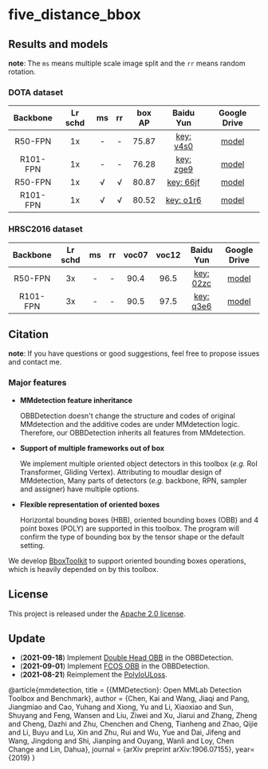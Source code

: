 # five_distance_bbox



## Results and models

**note**: The `ms` means multiple scale image split and the `rr` means random rotation.

### DOTA dataset


| Backbone | Lr schd | ms | rr | box AP |                           Baidu Yun                          |                                         Google Drive                                        |
|:--------:|:-------:|:--:|:--:|:------:|:------------------------------------------------------------:|:-------------------------------------------------------------------------------------------:|
|  R50-FPN |    1x   |  - |  - |  75.87 | [key: v4s0](https://pan.baidu.com/s/1OQtoPBi36zVwCk_jXmzbBw) | [model](https://drive.google.com/file/d/1Rv5sctUcnEDSGZhMxgXVZ-7dMai0qrIr/view?usp=sharing) |
| R101-FPN |    1x   |  - |  - |  76.28 | [key: zge9](https://pan.baidu.com/s/1M8VQo1CEhF-arFo2-Q_3uQ) | [model](https://drive.google.com/file/d/1Sz6CLjeCMAR06B1NfkbWnVX2FZuMCR8u/view?usp=sharing) |
|  R50-FPN |    1x   |  √ |  √ |  80.87 | [key: 66jf](https://pan.baidu.com/s/1d86ZqPQCSdoeXiQ38fvSyQ) | [model](https://drive.google.com/file/d/1tZjPOOioYtZKA3C1z6Twjcf__5NYvVOr/view?usp=sharing) |
| R101-FPN |    1x   |  √ |  √ |  80.52 | [key: o1r6](https://pan.baidu.com/s/1zUF4I09BjW8_pniy71cvtg) | [model](https://drive.google.com/file/d/1JG3V34PYiwZ3NM7KSLu9MRUPCO-RZOX5/view?usp=sharing) |

### HRSC2016 dataset

| Backbone | Lr schd | ms | rr | voc07 | voc12 |                           Baidu Yun                          |                                         Google Drive                                        |
|:--------:|:-------:|:--:|:--:|:-----:|:-----:|:------------------------------------------------------------:|:-------------------------------------------------------------------------------------------:|
|  R50-FPN |    3x   |  - |  - |  90.4 |  96.5 | [key: 02zc](https://pan.baidu.com/s/1ISxj1HTumqhD-tjwMYcRhg) | [model](https://drive.google.com/file/d/1K_RvwPMtDl_amR_lMxeiXzVSwNFchPHc/view?usp=sharing) |
| R101-FPN |    3x   |  - |  - |  90.5 |  97.5 | [key: q3e6](https://pan.baidu.com/s/19x1doXr2qqy7OOTAMKzazA) | [model](https://drive.google.com/file/d/1SZhO4HWzstjbzI3SEwGun2byM3y4p9Bc/view?usp=sharing) |

## Citation


**note**: If you have questions or good suggestions, feel free to propose issues and contact me.

### Major features

- **MMdetection feature inheritance**

  OBBDetection doesn't change the structure and codes of original MMdetection and the additive codes are under MMdetection logic. Therefore, our OBBDetection inherits all features from MMdetection.

- **Support of multiple frameworks out of box**

  We implement multiple oriented object detectors in this toolbox (*e.g.* RoI Transformer, Gliding Vertex). Attributing to moudlar design of MMdetection, Many parts of detectors (*e.g.* backbone, RPN, sampler and assigner) have multiple options.

- **Flexible representation of oriented boxes**

  Horizontal bounding boxes (HBB), oriented bounding boxes (OBB) and 4 point boxes (POLY) are supported in this toolbox. The program will confirm the type of bounding box by the tensor shape or the default setting.

We develop [BboxToolkit](https://github.com/jbwang1997/BboxToolkit) to support oriented bounding boxes operations, which is heavily depended on by this toolbox.

## License

This project is released under the [Apache 2.0 license](LICENSE).

## Update

- (**2021-09-18**) Implement [Double Head OBB](configs/obb/double_heads_obb) in the OBBDetection.
- (**2021-09-01**) Implement [FCOS OBB](configs/obb/fcos_obb) in the OBBDetection.
- (**2021-08-21**) Reimplement the [PolyIoULoss](configs/obb/poly_iou_loss).


@article{mmdetection,
  title   = {{MMDetection}: Open MMLab Detection Toolbox and Benchmark},
  author  = {Chen, Kai and Wang, Jiaqi and Pang, Jiangmiao and Cao, Yuhang and
             Xiong, Yu and Li, Xiaoxiao and Sun, Shuyang and Feng, Wansen and
             Liu, Ziwei and Xu, Jiarui and Zhang, Zheng and Cheng, Dazhi and
             Zhu, Chenchen and Cheng, Tianheng and Zhao, Qijie and Li, Buyu and
             Lu, Xin and Zhu, Rui and Wu, Yue and Dai, Jifeng and Wang, Jingdong
             and Shi, Jianping and Ouyang, Wanli and Loy, Chen Change and Lin, Dahua},
  journal = {arXiv preprint arXiv:1906.07155},
  year={2019}
}
```
